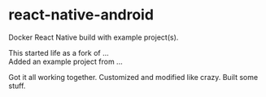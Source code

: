 # react-native-android
Docker React Native build with example project(s).

This started life as a fork of ...   
Added an example project from ...   

Got it all working together.  Customized and modified like crazy.  Built some stuff.
